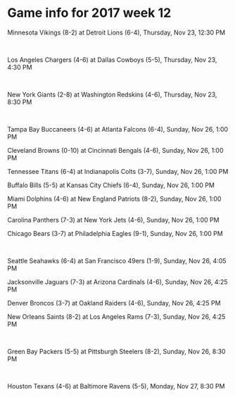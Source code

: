# Game info for 2017 week 12

Minnesota Vikings (8-2) at Detroit Lions (6-4), Thursday, Nov 23, 12:30 PM


<br/>

Los Angeles Chargers (4-6) at Dallas Cowboys (5-5), Thursday, Nov 23, 4:30 PM


<br/>

New York Giants (2-8) at Washington Redskins (4-6), Thursday, Nov 23, 8:30 PM


<br/>

Tampa Bay Buccaneers (4-6) at Atlanta Falcons (6-4), Sunday, Nov 26, 1:00 PM

Cleveland Browns (0-10) at Cincinnati Bengals (4-6), Sunday, Nov 26, 1:00 PM

Tennessee Titans (6-4) at Indianapolis Colts (3-7), Sunday, Nov 26, 1:00 PM

Buffalo Bills (5-5) at Kansas City Chiefs (6-4), Sunday, Nov 26, 1:00 PM

Miami Dolphins (4-6) at New England Patriots (8-2), Sunday, Nov 26, 1:00 PM

Carolina Panthers (7-3) at New York Jets (4-6), Sunday, Nov 26, 1:00 PM

Chicago Bears (3-7) at Philadelphia Eagles (9-1), Sunday, Nov 26, 1:00 PM


<br/>

Seattle Seahawks (6-4) at San Francisco 49ers (1-9), Sunday, Nov 26, 4:05 PM

Jacksonville Jaguars (7-3) at Arizona Cardinals (4-6), Sunday, Nov 26, 4:25 PM

Denver Broncos (3-7) at Oakland Raiders (4-6), Sunday, Nov 26, 4:25 PM

New Orleans Saints (8-2) at Los Angeles Rams (7-3), Sunday, Nov 26, 4:25 PM


<br/>

Green Bay Packers (5-5) at Pittsburgh Steelers (8-2), Sunday, Nov 26, 8:30 PM


<br/>

Houston Texans (4-6) at Baltimore Ravens (5-5), Monday, Nov 27, 8:30 PM

